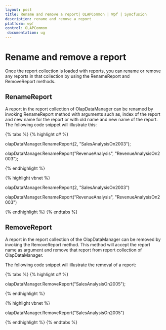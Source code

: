 ```yaml
---
layout: post
title: Rename and remove a report| OLAPCommon | Wpf | Syncfusion
description: rename and remove a report
platform: wpf
control: OLAPCommon
 documentation: ug
---
```


# Rename and remove a report

Once the report collection is loaded with reports, you can rename or remove any reports in that collection by using the RenameReport and RemoveReport methods.

## RenameReport

A report in the report collection of OlapDataManager can be renamed by invoking RenameReport method with arguments such as, index of the report and new name for the report or with old name and new name of the report. The following code snippet will illustrate this: 

{% tabs %}
{% highlight c# %}



olapDataManager.RenameReport(2, "SalesAnalysisOn2003");

olapDataManager.RenameReport("RevenueAnalysis", "RevenueAnalysisOn2003");

{% endhighlight  %}

{% highlight vbnet %}



olapDataManager.RenameReport(2, "SalesAnalysisOn2003")

olapDataManager.RenameReport("RevenueAnalysis", "RevenueAnalysisOn2003")

{% endhighlight  %}
{% endtabs %}

## RemoveReport

A report in the report collection of the OlapDataManager can be removed by invoking the RemoveReport method. This method will accept the report name as argument and remove that report from report collection of OlapDataManager.

The following code snippet will illustrate the removal of a report:

{% tabs %}
{% highlight c# %}

olapDataManager.RemoveReport("SalesAnalysisOn2005");

{% endhighlight  %}

{% highlight vbnet %}

olapDataManager.RemoveReport("SalesAnalysisOn2005")

{% endhighlight  %}
{% endtabs %}
